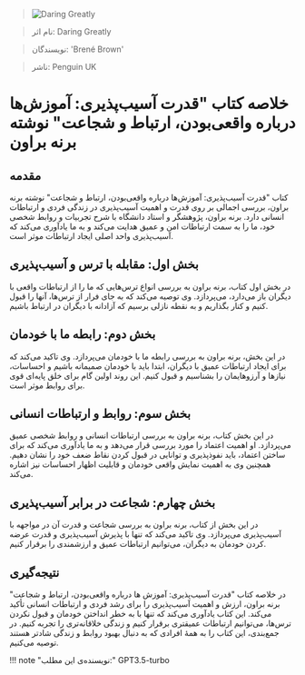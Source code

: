
> ![Daring Greatly](http://books.google.com/books/content?id=3rF7vvXa_yIC&printsec=frontcover&img=1&zoom=1&edge=curl&source=gbs_api)

> نام اثر: Daring Greatly 

> نویسندگان: 'Brené Brown'

> ناشر: Penguin UK




# خلاصه کتاب "قدرت آسیب‌پذیری: آموزش‌ها درباره واقعی‌بودن، ارتباط و شجاعت" نوشته برنه براون

## مقدمه
کتاب "قدرت آسیب‌پذیری: آموزش‌ها درباره واقعی‌بودن، ارتباط و شجاعت" نوشته برنه براون، بررسی اجمالی بر روی قدرت و اهمیت آسیب‌پذیری در زندگی فردی و ارتباطات انسانی دارد. برنه براون، پژوهشگر و استاد دانشگاه با شرح تجربیات و روابط شخصی خود، ما را به سمت ارتباطات امن و عمیق هدایت می‌کند و به ما یادآوری می‌کند که آسیب‌پذیری واحد اصلی ایجاد ارتباطات موثر است.

## بخش اول: مقابله با ترس و آسیب‌پذیری
در بخش اول کتاب، برنه براون به بررسی انواع ترس‌هایی که ما را از ارتباطات واقعی با دیگران باز می‌دارد، می‌پردازد. وی توصیه می‌کند که به جای فرار از ترس‌ها، آنها را قبول کنیم و کنار بگذاریم و به نقطه نازلی برسیم که آزادانه با دیگران در ارتباط باشیم.

## بخش دوم: رابطه ما با خودمان
در این بخش، برنه براون به بررسی رابطه ما با خودمان می‌پردازد. وی تاکید می‌کند که برای ایجاد ارتباطات عمیق با دیگران، ابتدا باید با خودمان صمیمانه باشیم و احساسات، نیازها و آرزوهایمان را بشناسیم و قبول کنیم. این روند اولین گام برای خلق پایه‌ای قوی برای روابط موثر است.

## بخش سوم: روابط و ارتباطات انسانی
در این بخش کتاب، برنه براون به بررسی ارتباطات انسانی و روابط شخصی عمیق می‌پردازد. او اهمیت اعتماد را مورد بررسی قرار می‌دهد و به ما یادآوری می‌کند که برای ساختن اعتماد، باید نفوذپذیری و توانایی در قبول کردن نقاط ضعف خود را نشان دهیم. همچنین وی به اهمیت نمایش واقعی خودمان و قابلیت اظهار احساسات نیز اشاره می‌کند.

## بخش چهارم: شجاعت در برابر آسیب‌پذیری
در این بخش از کتاب، برنه براون به بررسی شجاعت و قدرت آن در مواجهه با آسیب‌پذیری می‌پردازد. وی تاکید می‌کند که تنها با پذیرش آسیب‌پذیری و قدرت عرضه کردن خودمان به دیگران، می‌توانیم ارتباطات عمیق و ارزشمندی را برقرار کنیم.

## نتیجه‌گیری
در خلاصه کتاب "قدرت آسیب‌پذیری: آموزش ها درباره واقعی‌بودن، ارتباط و شجاعت" برنه براون، ارزش و اهمیت آسیب‌پذیری را برای رشد فردی و ارتباطات انسانی تأکید می‌کند. این کتاب یادآوری می‌کند که تنها با به خطر انداختن خودمان و قبول نکردن ترس‌ها، می‌توانیم ارتباطات عمیقتری برقرار کنیم و زندگی خلاقانه‌تری را تجربه کنیم. در جمع‌بندی، این کتاب را به همهٔ افرادی که به دنبال بهبود روابط و زندگی شادتر هستند توصیه می‌کنیم.


!!! note "نویسنده‌ی این مطلب:"
    GPT3.5-turbo


